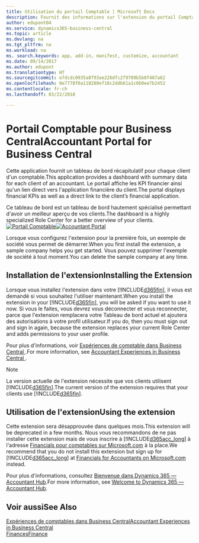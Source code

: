 ```yaml
---
title: Utilisation du portail Comptable | Microsoft Docs
description: Fournit des informations sur l'extension du portail Comptable.
author: edupont04
ms.service: dynamics365-business-central
ms.topic: article
ms.devlang: na
ms.tgt_pltfrm: na
ms.workload: na
ms. search.keywords: app, add-in, manifest, customize, accountant
ms.date: 09/14/2017
ms.author: edupont
ms.translationtype: HT
ms.sourcegitcommit: e7dcdc0935a8793ae226dfc2f9709b5b8f487a62
ms.openlocfilehash: 0e7778f0a118280ef18c2ddb61a1c0b0ee7b2452
ms.contentlocale: fr-ch
ms.lasthandoff: 03/22/2018

---
```

# <a name="accountant-portal-for-business-central"></a><span data-ttu-id="0146f-103">Portail Comptable pour Business Central</span><span class="sxs-lookup"><span data-stu-id="0146f-103">Accountant Portal for Business Central</span></span>
<span data-ttu-id="0146f-104">Cette application fournit un tableau de bord récapitulatif pour chaque client d'un comptable.</span><span class="sxs-lookup"><span data-stu-id="0146f-104">This application provides a dashboard with summary data for each client of an accountant.</span></span> <span data-ttu-id="0146f-105">Le portail affiche les KPI financier ainsi qu'un lien direct vers l'application financière du client.</span><span class="sxs-lookup"><span data-stu-id="0146f-105">The portal displays financial KPIs as well as a direct link to the client’s financial application.</span></span>  

<span data-ttu-id="0146f-106">Ce tableau de bord est un tableau de bord hautement spécialisé permettant d'avoir un meilleur aperçu de vos clients.</span><span class="sxs-lookup"><span data-stu-id="0146f-106">The dashboard is a highly specialized Role Center for a better overview of your clients.</span></span>  
<span data-ttu-id="0146f-107">[![Portail Comptable](./media/ui-extensions-accportal/accountant-portal.png)](https://go.microsoft.com/fwlink/?linkid=851257)</span><span class="sxs-lookup"><span data-stu-id="0146f-107">[![Accountant Portal](./media/ui-extensions-accportal/accountant-portal.png)](https://go.microsoft.com/fwlink/?linkid=851257)</span></span>

<span data-ttu-id="0146f-108">Lorsque vous configurez l'extension pour la première fois, un exemple de société vous permet de démarrer.</span><span class="sxs-lookup"><span data-stu-id="0146f-108">When you first install the extension, a sample company helps you get started.</span></span> <span data-ttu-id="0146f-109">Vous pouvez supprimer l'exemple de société à tout moment.</span><span class="sxs-lookup"><span data-stu-id="0146f-109">You can delete the sample company at any time.</span></span>  

## <a name="installing-the-extension"></a><span data-ttu-id="0146f-110">Installation de l'extension</span><span class="sxs-lookup"><span data-stu-id="0146f-110">Installing the Extension</span></span>
<span data-ttu-id="0146f-111">Lorsque vous installez l'extension dans votre [!INCLUDE[d365fin](includes/d365fin_md.md)], il vous est demandé si vous souhaitez l'utiliser maintenant.</span><span class="sxs-lookup"><span data-stu-id="0146f-111">When you install the extension in your [!INCLUDE[d365fin](includes/d365fin_md.md)], you will be asked if you want to use it now.</span></span> <span data-ttu-id="0146f-112">Si vous le faites, vous devrez vous déconnecter et vous reconnecter, parce que l'extension remplacera votre Tableau de bord actuel et ajoutera des autorisations à votre profil utilisateur.</span><span class="sxs-lookup"><span data-stu-id="0146f-112">If you do, then you must sign out and sign in again, because the extension replaces your current Role Center and adds permissions to your user profile.</span></span>  

<span data-ttu-id="0146f-113">Pour plus d'informations, voir [Expériences de comptable dans Business Central ](finance-accounting.md).</span><span class="sxs-lookup"><span data-stu-id="0146f-113">For more information, see [Accountant Experiences in Business Central ](finance-accounting.md).</span></span>  

> [!NOTE]  
>  <span data-ttu-id="0146f-114">La version actuelle de l'extension nécessite que vos clients utilisent [!INCLUDE[d365fin](includes/d365fin_md.md)].</span><span class="sxs-lookup"><span data-stu-id="0146f-114">The current version of the extension requires that your clients use [!INCLUDE[d365fin](includes/d365fin_md.md)].</span></span>  

## <a name="using-the-extension"></a><span data-ttu-id="0146f-115">Utilisation de l'extension</span><span class="sxs-lookup"><span data-stu-id="0146f-115">Using the extension</span></span>
<span data-ttu-id="0146f-116">Cette extension sera désapprouvée dans quelques mois.</span><span class="sxs-lookup"><span data-stu-id="0146f-116">This extension will be deprecated in a few months.</span></span> <span data-ttu-id="0146f-117">Nous vous recommandons de ne pas installer cette extension mais de vous inscrire à [!INCLUDE[d365acc_long](includes/d365acc_long_md.md)] à l'adresse [Financials pour comptables sur Microsoft.com](https://www.microsoft.com/en-us/dynamics365/financial-insights-for-accountants) à la place.</span><span class="sxs-lookup"><span data-stu-id="0146f-117">We recommend that you do not install this extension but sign up for [!INCLUDE[d365acc_long](includes/d365acc_long_md.md)] at [Financials for Accountants on Microsoft.com](https://www.microsoft.com/en-us/dynamics365/financial-insights-for-accountants) instead.</span></span>

<span data-ttu-id="0146f-118">Pour plus d'informations, consultez [Bienvenue dans Dynamics 365 — Accountant Hub](/dynamics365/accountants/index).</span><span class="sxs-lookup"><span data-stu-id="0146f-118">For more information, see [Welcome to Dynamics 365 — Accountant Hub](/dynamics365/accountants/index).</span></span>  

## <a name="see-also"></a><span data-ttu-id="0146f-119">Voir aussi</span><span class="sxs-lookup"><span data-stu-id="0146f-119">See Also</span></span>
[<span data-ttu-id="0146f-120">Expériences de comptables dans Business Central</span><span class="sxs-lookup"><span data-stu-id="0146f-120">Accountant Experiences in Business Central </span></span>](finance-accounting.md)  
[<span data-ttu-id="0146f-121">Finances</span><span class="sxs-lookup"><span data-stu-id="0146f-121">Finance</span></span>](finance.md)  

